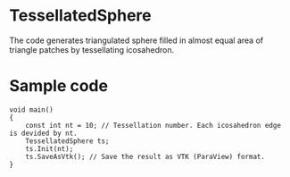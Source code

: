 # TessellatedSphere
The code generates triangulated sphere filled in almost equal area of triangle patches by tessellating icosahedron.

# Sample code

	void main()
	{
		const int nt = 10; // Tessellation number. Each icosahedron edge is devided by nt. 
		TessellatedSphere ts;
		ts.Init(nt);
		ts.SaveAsVtk(); // Save the result as VTK (ParaView) format.
	}
